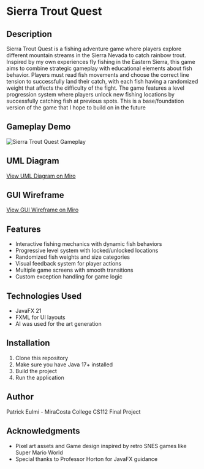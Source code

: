 # Sierra Trout Quest

## Description
Sierra Trout Quest is a fishing adventure game where players explore different mountain streams in the Sierra Nevada to catch rainbow trout. Inspired by my own experiences fly fishing in the Eastern Sierra, this game aims to combine strategic gameplay with educational elements about fish behavior. 
Players must read fish movements and choose the correct line tension to successfully land their catch, with each fish having a randomized weight that affects the difficulty of the fight. The game features a level progression system where players unlock new fishing locations by successfully catching fish at previous spots.
This is a base/foundation version of the game that I hope to build on in the future

## Gameplay Demo
![Sierra Trout Quest Gameplay](https://media0.giphy.com/media/v1.Y2lkPTc5MGI3NjExYzNxZnhlZGVhbWxrYjBmbWRiMmRzNzZ4bDJkOHE5MDl5YzNkMDc4YSZlcD12MV9pbnRlcm5hbF9naWZfYnlfaWQmY3Q9Zw/U0nW3TT2Qa2yIuvozn/giphy.gif)

## UML Diagram
[View UML Diagram on Miro](https://miro.com/app/board/uXjVIK0_Tj8=/?share_link_id=496766102755)
## GUI Wireframe
[View GUI Wireframe on Miro](https://miro.com/app/board/uXjVIFQatYc=/?share_link_id=862914207459)

## Features
- Interactive fishing mechanics with dynamic fish behaviors
- Progressive level system with locked/unlocked locations
- Randomized fish weights and size categories
- Visual feedback system for player actions
- Multiple game screens with smooth transitions
- Custom exception handling for game logic

## Technologies Used
- JavaFX 21
- FXML for UI layouts
- AI was used for the art generation

## Installation
1. Clone this repository
2. Make sure you have Java 17+ installed
3. Build the project
4. Run the application

## Author
Patrick Eulmi - MiraCosta College CS112 Final Project

## Acknowledgments
- Pixel art assets and Game design inspired by retro SNES games like Super Mario World
- Special thanks to Professor Horton for JavaFX guidance